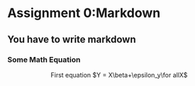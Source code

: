 # Assignment 0:Markdown

## You have to write markdown

### Some Math Equation
<p align="center">First equation $Y = X\beta+\epsilon_y\for allX$
